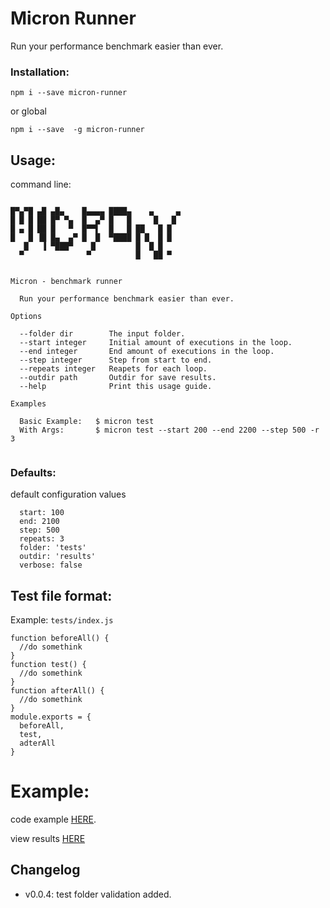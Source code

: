 # Micron Runner
Run your performance benchmark easier than ever.


### Installation:

```
npm i --save micron-runner
```

or global

```
npm i --save  -g micron-runner
```

## Usage:
command line:
```

█▀▄▀█ ▄█ ▄█▄    █▄▄▄▄ ████▄    ▄     ▄
█ █ █ ██ █▀ ▀▄  █  ▄▀ █   █     █   █
█ ▄ █ ██ █   ▀  █▀▀▌  █   █ ██   █ █
█   █ ▐█ █▄  ▄▀ █  █  ▀████ █ █  █ █
   █   ▐ ▀███▀    █         █  █ █
  ▀              ▀          █   ██ ▀


Micron - benchmark runner

  Run your performance benchmark easier than ever.

Options

  --folder dir        The input folder.
  --start integer     Initial amount of executions in the loop.
  --end integer       End amount of executions in the loop.
  --step integer      Step from start to end.
  --repeats integer   Reapets for each loop.
  --outdir path       Outdir for save results.
  --help              Print this usage guide.

Examples

  Basic Example:   $ micron test
  With Args:       $ micron test --start 200 --end 2200 --step 500 -r 3


```
### Defaults:
default configuration values
```
  start: 100
  end: 2100
  step: 500
  repeats: 3
  folder: 'tests'
  outdir: 'results'
  verbose: false
```
## Test file format:
Example: `tests/index.js`
```
function beforeAll() {
  //do somethink
}
function test() {
  //do somethink
}
function afterAll() {
  //do somethink
}
module.exports = {
  beforeAll,
  test,
  adterAll
}
```
# Example:
code example [HERE](https://github.com/ivanhuay/micron-runner-example).

view results [HERE](https://ivanhuay.github.io/micron-runner-example/)


## Changelog
* v0.0.4: test folder validation added.
